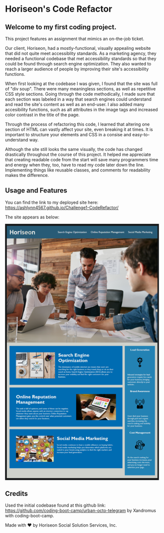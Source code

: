 # Horiseon's Code Refactor

## Welcome to my first coding project.

This project features an assignment that mimics an on-the-job ticket.

Our client, Horiseon, had a mostly-functional, visually appealing website
that did not quite meet accessiblity standards. As a marketing agency, they
needed a functional codebase that met accessibility standards so that they
could be found through search engine optimization. They also wanted to reach
a larger audience of people by improving their site's accessibility functions.

When first looking at the codebase I was given, I found that the site was full
of "div soup". There were many meaningless sections, as well as repetitive
CSS style sections. Going through the code methodically, I made sure that
each section was labeled in a way that search engines could understand and read
the site's content as well as an end-user. I also added many accesibility
functions, such as alt attributes in the image tags and increased color
contrast in the title of the page.

Through the process of refactoring this code, I learned that altering one section
of HTML can vastly affect your site, even breaking it at times. It is important
to structure your elements and CSS in a consise and easy-to-understand way.

Although the site still looks the same visually, the code has changed drastically
throughout the course of this project. It helped me appreciate that creating
readable code from the start will save many programmers time and energy when
they, too, have to read my code later down the line. Implementing things like
reusable classes, and comments for readability makes the difference.

## Usage and Features

You can find the link to my deployed site here: https://ashlynn4567.github.io/Challenge1-CodeRefactor/

The site appears as below:

<img src="./assets/images/HoriseonPreview.png" alt="Horiseon Site Preview">

## Credits

Used the initial codebase found at this github link: https://github.com/coding-boot-camp/urban-octo-telegram
by Xandromus with coding-boot-camp.

Made with ❤️️ by Horiseon Social Solution Services, Inc.
